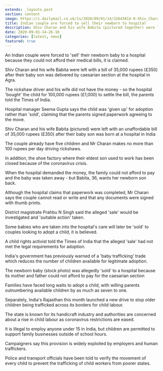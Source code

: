 ```yaml
---
extends: _layouts.post
section: content
image: https://i.dailymail.co.uk/1s/2020/09/01/14/32643814-0-Shiv_Charan_and_his_wife_Babita_pictured_were_left_with_an_unaff-a-39_1598965640885.jpg 
title: Indian couple are forced to sell their newborn to hospital 
description: Shiv Charan and his wife Babita (pictured together) were left with a bill of 35,000 rupees (£350) after her baby son was delivered by caesarian section at the hospital in Agra, India. 
date: 2020-09-01-14-26-10 
categories: [latest, news] 
featured: true 
--- 
```

An Indian couple were forced to 'sell' their newborn baby to a hospital because they could not afford their medical bills, it is claimed. 

Shiv Charan and his wife Babita were left with a bill of 35,000 rupees (£350) after their baby son was delivered by caesarian section at the hospital in Agra.

The rickshaw driver and his wife did not have the money - so the hospital 'bought' the child for 100,000 rupees (£1,000) to settle the bill, the parents told the Times of India.  

Hospital manager Seema Gupta says the child was 'given up' for adoption rather than 'sold', claiming that the parents signed paperwork agreeing to the move. 

Shiv Charan and his wife Babita (pictured) were left with an unaffordable bill of 35,000 rupees (£350) after their baby son was born at a hospital in India 

The couple already have five children and Mr Charan makes no more than 100 rupees per day driving rickshaws. 

In addition, the shoe factory where their eldest son used to work has been closed because of the coronavirus crisis. 

When the hospital demanded the money, the family could not afford to pay and the baby was taken away - but Babita, 36, wants her newborn son back. 

Although the hospital claims that paperwork was completed, Mr Charan says the couple cannot read or write and that any documents were signed with thumb prints.

District magistrate Prahbu N Singh said the alleged 'sale' would be investigated and 'suitable action' taken. 

Some babies who are taken into the hospital's care will later be 'sold' to couples looking to adopt a child, it is believed.  

A child rights activist told the Times of India that the alleged 'sale' had not met the legal requirements for adoption.  

India's government has previously warned of a 'baby trafficking' trade which reduces the number of children available for legitimate adoption. 

The newborn baby (stock photo) was allegedly 'sold' to a hospital because its mother and father could not afford to pay for the caesarian section 

Families have faced long waits to adopt a child, with willing parents outnumbering available children by as much as seven to one.  

Separately, India's Rajasthan this month launched a new drive to stop older children being trafficked across its borders for child labour. 

The state is known for its handicraft industry and authorities are concerned about a rise in child labour as coronavirus restrictions are eased.  

It is illegal to employ anyone under 15 in India, but children are permitted to support family businesses outside of school hours.

Campaigners say this provision is widely exploited by employers and human traffickers.   

Police and transport officials have been told to verify the movement of every child to prevent the trafficking of child workers from poorer states.  

